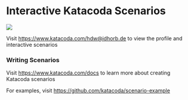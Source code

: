 # Interactive Katacoda Scenarios

[![](http://shields.katacoda.com/katacoda/hdw@idhorb.de/count.svg)](https://www.katacoda.com/hdw@idhorb.de "Get your profile on Katacoda.com")

Visit https://www.katacoda.com/hdw@idhorb.de to view the profile and interactive scenarios

### Writing Scenarios
Visit https://www.katacoda.com/docs to learn more about creating Katacoda scenarios

For examples, visit https://github.com/katacoda/scenario-example

